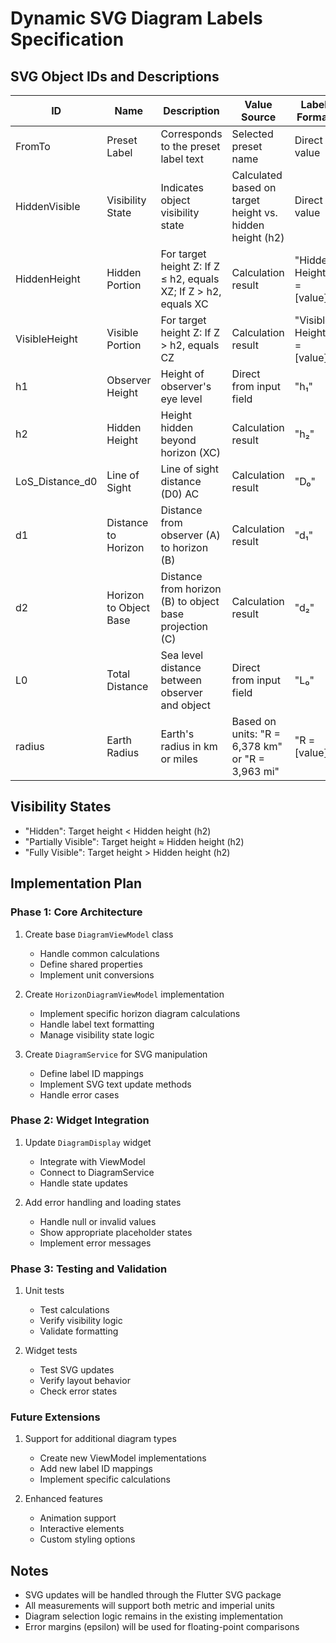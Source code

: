 # Dynamic SVG Diagram Labels Specification

## SVG Object IDs and Descriptions

| ID | Name | Description | Value Source | Label Format |
|----|------|-------------|--------------|--------------|
| FromTo | Preset Label | Corresponds to the preset label text | Selected preset name | Direct value |
| HiddenVisible | Visibility State | Indicates object visibility state | Calculated based on target height vs. hidden height (h2) | Direct value |
| HiddenHeight | Hidden Portion | For target height Z: If Z ≤ h2, equals XZ; If Z > h2, equals XC | Calculation result | "Hidden Height = [value]" |
| VisibleHeight | Visible Portion | For target height Z: If Z > h2, equals CZ | Calculation result | "Visible Height = [value]" |
| h1 | Observer Height | Height of observer's eye level | Direct from input field | "h₁" |
| h2 | Hidden Height | Height hidden beyond horizon (XC) | Calculation result | "h₂" |
| LoS_Distance_d0 | Line of Sight | Line of sight distance (D0) AC | Calculation result | "D₀" |
| d1 | Distance to Horizon | Distance from observer (A) to horizon (B) | Calculation result | "d₁" |
| d2 | Horizon to Object Base | Distance from horizon (B) to object base projection (C) | Calculation result | "d₂" |
| L0 | Total Distance | Sea level distance between observer and object | Direct from input field | "L₀" |
| radius | Earth Radius | Earth's radius in km or miles | Based on units: "R = 6,378 km" or "R = 3,963 mi" | "R = [value]" |

## Visibility States
- "Hidden": Target height < Hidden height (h2)
- "Partially Visible": Target height ≈ Hidden height (h2)
- "Fully Visible": Target height > Hidden height (h2)

## Implementation Plan

### Phase 1: Core Architecture
1. Create base `DiagramViewModel` class
   - Handle common calculations
   - Define shared properties
   - Implement unit conversions

2. Create `HorizonDiagramViewModel` implementation
   - Implement specific horizon diagram calculations
   - Handle label text formatting
   - Manage visibility state logic

3. Create `DiagramService` for SVG manipulation
   - Define label ID mappings
   - Implement SVG text update methods
   - Handle error cases

### Phase 2: Widget Integration
1. Update `DiagramDisplay` widget
   - Integrate with ViewModel
   - Connect to DiagramService
   - Handle state updates

2. Add error handling and loading states
   - Handle null or invalid values
   - Show appropriate placeholder states
   - Implement error messages

### Phase 3: Testing and Validation
1. Unit tests
   - Test calculations
   - Verify visibility logic
   - Validate formatting

2. Widget tests
   - Test SVG updates
   - Verify layout behavior
   - Check error states

### Future Extensions
1. Support for additional diagram types
   - Create new ViewModel implementations
   - Add new label ID mappings
   - Implement specific calculations

2. Enhanced features
   - Animation support
   - Interactive elements
   - Custom styling options

## Notes
- SVG updates will be handled through the Flutter SVG package
- All measurements will support both metric and imperial units
- Diagram selection logic remains in the existing implementation
- Error margins (epsilon) will be used for floating-point comparisons

